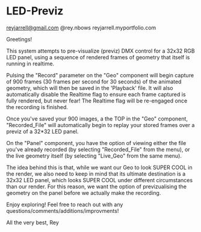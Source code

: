 # LED-Previz

reyjarrell@gmail.com
@rey.nbows
reyjarrell.myportfolio.com

Greetings!

This system attempts to pre-visualize (previz) DMX control for a 32x32 RGB LED panel, using a sequence of rendered frames of geometry that itself is running in realtime.

Pulsing the "Record" parameter on the "Geo" component will begin capture of 900 frames (30 frames per second for 30 seconds) of the animated geometry, which will then be saved in the 'Playback' file. It will also automatically disable the Realtime flag to ensure each frame captured is fully rendered, but never fear! The Realtime flag will be re-engaged once the recording is finished.

Once you've saved your 900 images, a the TOP in the "Geo" component, "Recorded_File" will automatically begin to replay your stored frames over a previz of a 32*32 LED panel.

On the "Panel" component, you have the option of viewing either the file you've already recorded (by selecting "Recorded_File" from the menu), or the live geometry itself (by selecting "Live_Geo" from the same menu).

The idea behind this is that, while we want our Geo to look SUPER COOL in the render, we also need to keep in mind that its ultimate destination is a 32x32 LED panel, which looks SUPER COOL under different circumstances than our render. For this reason, we want the option of previzualising the geometry on the panel before we actually make the recording.

Enjoy exploring! Feel free to reach out with any questions/comments/additions/improvments!

All the very best,
Rey 

